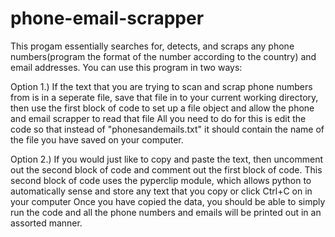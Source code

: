 # phone-email-scrapper


This progam essentially searches for, detects, and scraps any phone numbers(program the format of the number according to the country) and email addresses.
You can use this program in two ways:

Option 1.) If the text that you are trying to scan and scrap phone numbers from is in a seperate file, save that file in to your current working directory,
then use the first block of code to set up a file object and allow the phone and email scrapper to read that file
All you need to do for this is edit the code so that instead of "phonesandemails.txt" it should contain the name of the file you have saved on your computer. 

Option 2.) If you would just like to copy and paste the text, then uncomment out the second block of code and comment out the first block of code.
This second block of code uses the pyperclip module, which allows python to automatically sense and store any text that you copy or click Ctrl+C on in your computer
Once you have copied the data, you should be able to simply run the code and all the phone numbers and emails will be printed out in an assorted manner.
